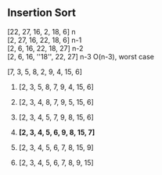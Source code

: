 ## Insertion Sort

[22, 27, 16, 2, 18, 6]      n\
[2, 27, 16, 22, 18, 6]      n-1\
[2, 6, 16, 22, 18, 27]      n-2\
[2, 6, 16, ''18'', 22, 27]  n-3     O(n-3), worst case



[7, 3, 5, 8, 2, 9, 4, 15, 6]

1. [2, 3, 5, 8, 7, 9, 4, 15, 6]
2. [2, 3, 4, 8, 7, 9, 5, 15, 6]
3. [2, 3, 4, 5, 7, 9, 8, 15, 6]

4. **[2, 3, 4, 5, 6, 9, 8, 15, 7]**

5. [2, 3, 4, 5, 6, 7, 8, 15, 9]
6. [2, 3, 4, 5, 6, 7, 8, 9, 15]
